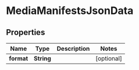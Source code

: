 

# MediaManifestsJsonData


## Properties

| Name | Type | Description | Notes |
|------------ | ------------- | ------------- | -------------|
|**format** | **String** |  |  [optional] |



